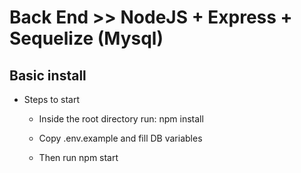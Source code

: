 # Back End >> NodeJS + Express + Sequelize (Mysql)

## Basic install

- Steps to start
  - Inside the root directory run:
    npm install

  - Copy .env.example and fill DB variables
  
  - Then run
    npm start

